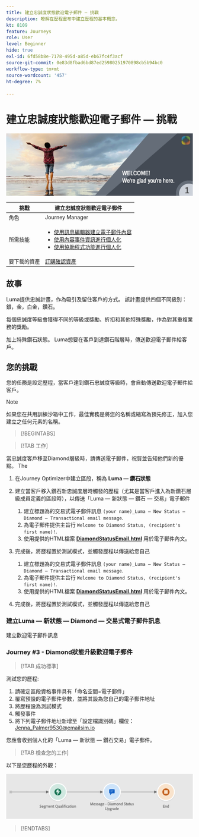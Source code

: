```yaml
---
title: 建立忠誠度狀態歡迎電子郵件 — 挑戰
description: 瞭解在歷程畫布中建立歷程的基本概念。
kt: 8109
feature: Journeys
role: User
level: Beginner
hide: true
exl-id: 6fd58b8e-7178-495d-a85d-eb67fc4f3acf
source-git-commit: 0e83d8fbad6bd87ed25980251970898cb5b94bc0
workflow-type: tm+mt
source-wordcount: '457'
ht-degree: 7%

---
```


# 建立忠誠度狀態歡迎電子郵件 — 挑戰

![AJO忠誠度狀態歡迎電子郵件 — 質詢橫幅](/help/challenges/assets/email-assets/luma-transactional-onboarding-1.png)

| 挑戰 | 建立忠誠度狀態歡迎電子郵件 |
|---|---|
| 角色 | Journey Manager |
| 所需技能 | <ul><li>[使用訊息編輯器建立電子郵件內容](https://experienceleague.adobe.com/docs/journey-optimizer-learn/tutorials/create-messages/create-email-content-with-the-message-editor.html?lang=en)</li> <li>[使用內容事件資訊進行個人化](https://experienceleague.adobe.com/docs/journey-optimizer-learn/tutorials/personalize-content/use-contextual-event-information-for-personalization.html?lang=en)</li><li>[使用協助程式功能進行個人化](https://experienceleague.adobe.com/docs/journey-optimizer-learn/tutorials/personalize-content/use-helper-functions-for-personalization.html?lang=en)</li></ul> |
| 要下載的資產 | [訂購確認資產](/help/challenges/assets/email-assets/order-confirmation-assets.zip) |

## 故事

Luma提供忠誠計畫，作為吸引及留住客戶的方式。 該計畫提供四個不同級別：銀，金，白金，鑽石。

每個忠誠度等級會獲得不同的等級或獎勵、折扣和其他特殊獎勵，作為對其重複業務的獎勵。

加上特殊鑽石狀態。 Luma想要在客戶到達鑽石階層時，傳送歡迎電子郵件給客戶。

## 您的挑戰

您的任務是設定歷程，當客戶達到鑽石忠誠度等級時，會自動傳送歡迎電子郵件給客戶。

>[!NOTE]
> 如果您在共用訓練沙箱中工作，最佳實務是將您的名稱或縮寫為預先修正，加入您建立之任何元素的名稱。

>[!BEGINTABS]

>[!TAB 工作]

當忠誠度客戶移至Diamond層級時，請傳送電子郵件，祝賀並告知他們新的優點。 The

1. 在Journey Optimizer中建立區段，稱為 **Luma — 鑽石狀態**
2. 建立當客戶移入鑽石新忠誠度層時觸發的歷程（尤其是當客戶進入為新鑽石層級成員定義的區段時），以傳送「Luma — 新狀態 — 鑽石 — 交易」電子郵件
   1. 建立標題為的交易式電子郵件訊息 `(your name)_Luma – New Status – Diamond – Transactional email message`.
   2. 為電子郵件提供主旨行 `Welcome to Diamond Status, (recipient's first name)!`.
   3. 使用提供的HTML檔案 **[DiamondStatusEmail.html](/help/challenges/assets/email-assets/DiamondStatusEmail.html)** 用於電子郵件內文。
3. 完成後，將歷程置於測試模式，並觸發歷程以傳送給您自己  

   1. 建立標題為的交易式電子郵件訊息 `(your name)_Luma – New Status – Diamond – Transactional email message`.
   1. 為電子郵件提供主旨行 `Welcome to Diamond Status, (recipient's first name)!`.
   1. 使用提供的HTML檔案 **[DiamondStatusEmail.html](/help/challenges/assets/email-assets/DiamondStatusEmail.html)** 用於電子郵件內文。
4. 完成後，將歷程置於測試模式，並觸發歷程以傳送給您自己  

### 建立Luma — 新狀態 — Diamond — 交易式電子郵件訊息

建立歡迎電子郵件訊息

### **Journey #3 - Diamond狀態升級歡迎電子郵件**


>[!TAB 成功標準]

測試您的歷程:

1. 請確定區段資格事件具有「命名空間=電子郵件」
1. 覆寫預設的電子郵件參數，並將其設為您自己的電子郵件地址
1. 將歷程設為測試模式
1. 觸發事件
1. 將下列電子郵件地址新增至「設定檔識別碼」欄位：Jenna_Palmer9530@emailsim.io

您應會收到個人化的「Luma — 新狀態 — 鑽石交易」電子郵件。

>[!TAB 檢查您的工作]

以下是您歷程的外觀：

![Diamond-status-upgrade-journey](/help/challenges/assets/journey-luma-diamond-status-upgrade.png)

>[!ENDTABS]
